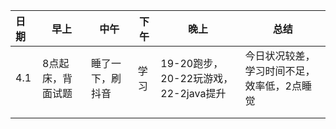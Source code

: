 | 日期 | 早上              | 中午             | 下午 | 晚上                                 | 总结                                        |
| :--- | ----------------- | ---------------- | ---- | ------------------------------------ | ------------------------------------------- |
| 4.1  | 8点起床，背面试题 | 睡了一下，刷抖音 | 学习 | 19-20跑步，20-22玩游戏，22-2java提升 | 今日状况较差，学习时间不足，效率低，2点睡觉 |
|      |                   |                  |      |                                      |                                             |
|      |                   |                  |      |                                      |                                             |


